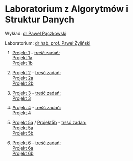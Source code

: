 # Laboratorium z Algorytmów i Struktur Danych

Wykład: [dr Paweł Pączkowski](https://inf.ug.edu.pl/~pmp/)

Laboratorium: [dr hab. prof. Paweł Żyliński](https://inf.ug.edu.pl/~zylinski/)


1. [Projekt 1](Projekt1) - [treść zadań:](ALL_02.pdf)  
   [Projekt 1a](Projekt1/Projekt1_a.c)  
   [Projekt 1b](Projekt1/Projekt1_b.c)

2. [Projekt 2](Projekt2) - [treść zadań:](ALL_04.pdf)  
   [Projekt 2a](Projekt2/Projekt2a.c)  
   [Projekt 2b](Projekt2/Projekt2b.c)

3. [Projekt 3](Projekt3) - [treść zadań:](ALL_06.pdf)  
   [Projekt 3](Projekt3/Projekt3.c)

4. [Projekt 4](Projekt4) - [treść zadań:](ALL_08.pdf)  
   [Projekt 4](Projekt4/Projekt4.cpp)

5. [Projekt 5a](Projekt5a) / [Projekt5b](Projekt5b) - [treść zadań:](ALL_10.pdf)  
   [Projekt 5a](Projekt5a/Projekt5a.cpp)  
   [Projekt 5b](Projekt5b/Projekt5b.cpp)

6. [Projekt 6](Projekt6) - [treść zadań:](ALL_12.pdf)  
   [Projekt 6a](Projekt6/Projekt6a.c)  
   [Projekt 6b](Projekt6/Projekt6b.c)
